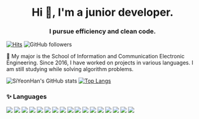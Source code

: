 <h1 align="center">Hi 👋, I'm a junior developer.</h1>
<h3 align="center">I pursue efficiency and clean code.</h3>

[![Hits](https://hits.seeyoufarm.com/api/count/incr/badge.svg?url=https%3A%2F%2Fithansiyeon%2Fhit-counter)](https://hits.seeyoufarm.com) ![GitHub followers](https://img.shields.io/github/followers/ithansiyeon?color=default)<br>

:pushpin: My major is the School of Information and Communication Electronic Engineering. Since 2016, I have worked on projects in various languages. I am still studying while solving algorithm problems.
  
![SiYeonHan's GitHub stats](https://github-readme-stats.vercel.app/api?username=ithansiyeon&show_icons=true&theme=default)
[![Top Langs](https://github-readme-stats.vercel.app/api/top-langs/?username=ithansiyeon&layout=compact)](https://github.com/ithansiyeon/github-readme-stats)

### :sparkles: Languages
<img src="https://img.shields.io/badge/Python-3766AB?style=flat-square&logo=Python&logoColor=white"/></a>
<img src="https://img.shields.io/badge/Java-007396?style=flat-square&logo=Java&logoColor=white"/></a>
<img src="https://img.shields.io/badge/Matlab-0076A8?style=flat-square&logo=mathworks&logoColor=white"/></a>
<img src="https://img.shields.io/badge/JavaScript-F7DF1E?style=flat-square&logo=JavaScript&logoColor=white"/></a>
<img src="https://img.shields.io/badge/Android-3DDC84?style=flat-square&logo=Android&logoColor=white"/></a>
<img src="https://img.shields.io/badge/CSS3-1572B6?style=flat-square&logo=CSS3&logoColor=white"/></a>
<img src="https://img.shields.io/badge/HTML5-E34F26?style=flat-square&logo=HTML5&logoColor=white"/></a>
<img src="https://img.shields.io/badge/JQuery-0769AD?style=flat-square&logo=JQuery&logoColor=white"/></a>
<img src="https://img.shields.io/badge/C-A8B9CC?style=flat-square&logo=C&logoColor=white"/></a>
<img src="https://img.shields.io/badge/C++-00599C?style=flat-square&logo=C++&logoColor=white"/></a>
<img src="https://img.shields.io/badge/Bootstrap-7952B3?style=flat-square&logo=Bootstrap&logoColor=white"/></a>
<img src="https://img.shields.io/badge/Oracle-F80000?style=flat-square&logo=Oracle&logoColor=white"/></a>
<img src="https://img.shields.io/badge/MSSQL-CC2927?style=flat-square&logo=MicrosoftSQLServer&logoColor=white"/></a>
<img src="https://img.shields.io/badge/Django-092E20?style=flat-square&logo=Django&logoColor=white"/></a>
<img src="https://img.shields.io/badge/ES-005571?style=flat-square&logo=ElasticSearch&logoColor=white"/></a>
<img src="https://img.shields.io/badge/Linux-FCC624?style=flat-square&logo=Linux&logoColor=white"/></a>
<img src="https://img.shields.io/badge/Spring-6DB33F?style=flat-square&logo=Spring&logoColor=white"/></a>


<!--
- 🔭 I’m currently working on ...
- 🌱 I’m currently learning ...
- 👯 I’m looking to collaborate on ...
- 🤔 I’m looking for help with ...
- 💬 Ask me about ...
- 📫 How to reach me: ...
- 😄 Pronouns: ...
- ⚡ Fun fact: ...
빨강 : 삭제
노랑 : 수정
초록 : 생성
<-->

